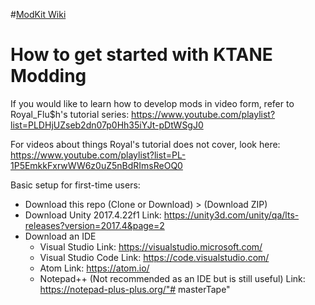 #[ModKit Wiki](../../wiki)
# How to get started with KTANE Modding

If you would like to learn how to develop mods in video form, refer to Royal_Flu$h's tutorial series:
https://www.youtube.com/playlist?list=PLDHjUZseb2dn07p0Hh35iYJt-pDtWSgJ0

For videos about things Royal's tutorial does not cover, look here:
https://www.youtube.com/playlist?list=PL-1P5EmkkFxrwWW6z0uZ5nBdRImsReOQ0

Basic setup for first-time users:
- Download this repo (Clone or Download) > (Download ZIP)
- Download Unity 2017.4.22f1
  Link: https://unity3d.com/unity/qa/lts-releases?version=2017.4&page=2
- Download an IDE
  - Visual Studio Link: https://visualstudio.microsoft.com/
  - Visual Studio Code Link: https://code.visualstudio.com/
  - Atom Link: https://atom.io/
  - Notepad++ (Not recommended as an IDE but is still useful) Link: https://notepad-plus-plus.org/"# masterTape" 
